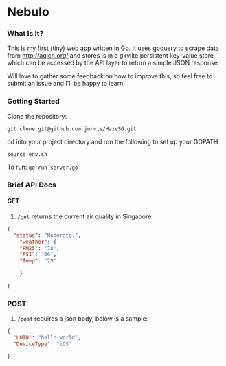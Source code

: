 Nebulo
======
### What Is It?
This is my first (tiny) web app written in Go. It uses goquery to scrape data from http://aqicn.org/ and stores is in a gkvlite persistent key-value store which can be accessed by the API layer to return a simple JSON response.

Will love to gather some feedback on how to improve this, so feel free to submit an issue and I'll be happy to learn!

### Getting Started
Clone the repository:

`
git clone git@github.com:jurvis/HazeSG.git
`

cd into your project directory and run the following to set up your GOPATH

`
source env.sh
`

To run:
` go run server.go `

### Brief API Docs
#### GET
1. `/get` returns the current air quality in Singapore
```json
{
  "status": "Moderate.",
    "weather": {
    "PM25": "78",
    "PSI": "66",
    "Temp": "29"
  
    }

}
```

### POST
1. `/post` requires a json body, below is a sample:
```json
{
  "UUID": "hello world",
  "DeviceType": "iOS"

}
```
